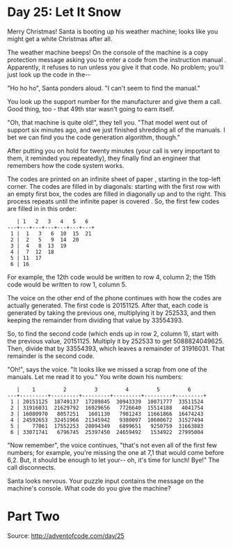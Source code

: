 Day 25: Let It Snow
===================

Merry Christmas!  Santa is booting up his weather machine; looks like you might
get a white Christmas after all.

The weather machine beeps!  On the console of the machine is a copy protection
message asking you to enter a code from the instruction manual .  Apparently, it
refuses to run unless you give it that code.  No problem; you'll just look up
the code in the--

"Ho ho ho", Santa ponders aloud.  "I can't seem to find the manual."

You look up the support number for the manufacturer and give them a call.  Good
thing, too - that 49th star wasn't going to earn itself.

"Oh, that machine is quite old!", they tell you.  "That model went out of
support six minutes ago, and we just finished shredding all of the manuals.  I
bet we can find you the code generation algorithm, though."

After putting you on hold for twenty minutes (your call is very important to
them, it reminded you repeatedly), they finally find an engineer that remembers
how the code system works.

The codes are printed on an infinite sheet of paper , starting in the top-left
corner.  The codes are filled in by diagonals: starting with the first row with
an empty first box, the codes are filled in diagonally up and to the right.
This process repeats until the infinite paper is covered .  So, the first few
codes are filled in in this order:

       | 1   2   3   4   5   6
    ---+---+---+---+---+---+---+
     1 |  1   3   6  10  15  21
     2 |  2   5   9  14  20
     3 |  4   8  13  19
     4 |  7  12  18
     5 | 11  17
     6 | 16

For example, the 12th code would be written to row 4, column 2; the 15th code
would be written to row 1, column 5.

The voice on the other end of the phone continues with how the codes are
actually generated.  The first code is 20151125.  After that, each code is
generated by taking the previous one, multiplying it by 252533, and then keeping
the remainder from dividing that value by 33554393.

So, to find the second code (which ends up in row 2, column 1), start with the
previous value, 20151125.  Multiply it by 252533 to get 5088824049625.  Then,
divide that by 33554393, which leaves a remainder of 31916031.  That remainder
is the second code.

"Oh!", says the voice.  "It looks like we missed a scrap from one of the
manuals.  Let me read it to you."  You write down his numbers:

       |    1         2         3         4         5         6
    ---+---------+---------+---------+---------+---------+---------+
     1 | 20151125  18749137  17289845  30943339  10071777  33511524
     2 | 31916031  21629792  16929656   7726640  15514188   4041754
     3 | 16080970   8057251   1601130   7981243  11661866  16474243
     4 | 24592653  32451966  21345942   9380097  10600672  31527494
     5 |    77061  17552253  28094349   6899651   9250759  31663883
     6 | 33071741   6796745  25397450  24659492   1534922  27995004

"Now remember", the voice continues, "that's not even all of the first few
numbers; for example, you're missing the one at 7,1 that would come before 6,2.
But, it should be enough to let your-- oh, it's time for lunch!  Bye!"  The call
disconnects.

Santa looks nervous.  Your puzzle input contains the message on the machine's
console.  What code do you give the machine?

Part Two
========

Source: http://adventofcode.com/day/25

